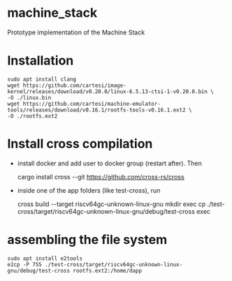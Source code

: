 # machine_stack

Prototype implementation of the Machine Stack

# Installation

    sudo apt install clang
    wget https://github.com/cartesi/image-kernel/releases/download/v0.20.0/linux-6.5.13-ctsi-1-v0.20.0.bin \
    -O ./linux.bin
    wget https://github.com/cartesi/machine-emulator-tools/releases/download/v0.16.1/rootfs-tools-v0.16.1.ext2 \
    -O ./rootfs.ext2

# Install cross compilation

- install docker and add user to docker group (restart after). Then

    cargo install cross --git https://github.com/cross-rs/cross

- inside one of the app folders (like test-cross), run

    cross build --target riscv64gc-unknown-linux-gnu
    mkdir exec
    cp ./test-cross/target/riscv64gc-unknown-linux-gnu/debug/test-cross exec

# assembling the file system

    sudo apt install e2tools
    e2cp -P 755 ./test-cross/target/riscv64gc-unknown-linux-gnu/debug/test-cross rootfs.ext2:/home/dapp

